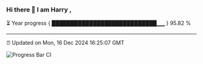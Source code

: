 ### Hi there 👋 I am Harry , 

⏳ Year progress { ████████████████████████████▁▁ } 95.82 %

---

⏰ Updated on Mon, 16 Dec 2024 16:25:07 GMT

![Progress Bar CI](https://github.com/duykhang68/duykhang68/workflows/Progress%20Bar%20CI/badge.svg)
